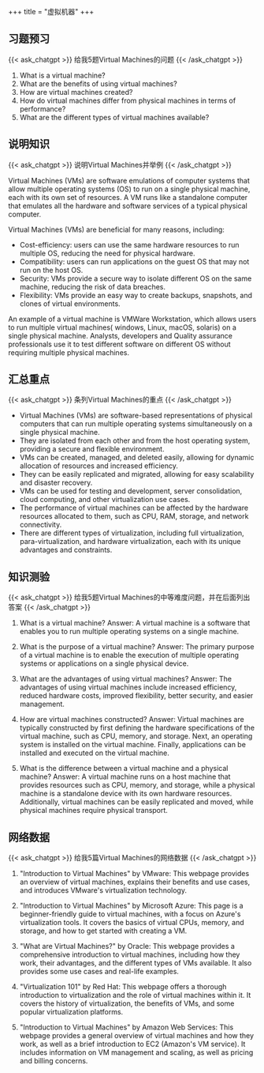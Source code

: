 +++
title = "虚拟机器"
+++
## 习题预习
{{< ask_chatgpt >}}
给我5题Virtual Machines的问题
{{< /ask_chatgpt >}}



1. What is a virtual machine?
2. What are the benefits of using virtual machines?
3. How are virtual machines created?
4. How do virtual machines differ from physical machines in terms of performance?
5. What are the different types of virtual machines available?   

## 说明知识
{{< ask_chatgpt >}}
说明Virtual Machines并举例
{{< /ask_chatgpt >}}



Virtual Machines (VMs) are software emulations of computer systems that allow multiple operating systems (OS) to run on a single physical machine, each with its own set of resources. A VM runs like a standalone computer that emulates all the hardware and software services of a typical physical computer.

Virtual Machines (VMs) are beneficial for many reasons, including:

- Cost-efficiency: users can use the same hardware resources to run multiple OS, reducing the need for physical hardware.
- Compatibility: users can run applications on the guest OS that may not run on the host OS.
- Security: VMs provide a secure way to isolate different OS on the same machine, reducing the risk of data breaches.
- Flexibility: VMs provide an easy way to create backups, snapshots, and clones of virtual environments.

An example of a virtual machine is VMWare Workstation, which allows users to run multiple virtual machines( windows, Linux, macOS, solaris) on a single physical machine. Analysts, developers and Quality assurance professionals use it to test different software on different OS without requiring multiple physical machines.   

## 汇总重点
{{< ask_chatgpt >}}
条列Virtual Machines的重点
{{< /ask_chatgpt >}}



- Virtual Machines (VMs) are software-based representations of physical computers that can run multiple operating systems simultaneously on a single physical machine.
- They are isolated from each other and from the host operating system, providing a secure and flexible environment.
- VMs can be created, managed, and deleted easily, allowing for dynamic allocation of resources and increased efficiency.
- They can be easily replicated and migrated, allowing for easy scalability and disaster recovery.
- VMs can be used for testing and development, server consolidation, cloud computing, and other virtualization use cases.
- The performance of virtual machines can be affected by the hardware resources allocated to them, such as CPU, RAM, storage, and network connectivity.
- There are different types of virtualization, including full virtualization, para-virtualization, and hardware virtualization, each with its unique advantages and constraints.   

## 知识测验
{{< ask_chatgpt >}}
给我5题Virtual Machines的中等难度问题，并在后面列出答案
{{< /ask_chatgpt >}}



1. What is a virtual machine?
Answer: A virtual machine is a software that enables you to run multiple operating systems on a single machine.

2. What is the purpose of a virtual machine?
Answer: The primary purpose of a virtual machine is to enable the execution of multiple operating systems or applications on a single physical device.

3. What are the advantages of using virtual machines?
Answer: The advantages of using virtual machines include increased efficiency, reduced hardware costs, improved flexibility, better security, and easier management.

4. How are virtual machines constructed?
Answer: Virtual machines are typically constructed by first defining the hardware specifications of the virtual machine, such as CPU, memory, and storage. Next, an operating system is installed on the virtual machine. Finally, applications can be installed and executed on the virtual machine.

5. What is the difference between a virtual machine and a physical machine?
Answer: A virtual machine runs on a host machine that provides resources such as CPU, memory, and storage, while a physical machine is a standalone device with its own hardware resources. Additionally, virtual machines can be easily replicated and moved, while physical machines require physical transport.   

## 网络数据
{{< ask_chatgpt >}}
给我5篇Virtual Machines的网络数据
{{< /ask_chatgpt >}}



1. "Introduction to Virtual Machines" by VMware:
This webpage provides an overview of virtual machines, explains their benefits and use cases, and introduces VMware's virtualization technology.

2. "Introduction to Virtual Machines" by Microsoft Azure:
This page is a beginner-friendly guide to virtual machines, with a focus on Azure's virtualization tools. It covers the basics of virtual CPUs, memory, and storage, and how to get started with creating a VM.

3. "What are Virtual Machines?" by Oracle:
This webpage provides a comprehensive introduction to virtual machines, including how they work, their advantages, and the different types of VMs available. It also provides some use cases and real-life examples.

4. "Virtualization 101" by Red Hat:
This webpage offers a thorough introduction to virtualization and the role of virtual machines within it. It covers the history of virtualization, the benefits of VMs, and some popular virtualization platforms.

5. "Introduction to Virtual Machines" by Amazon Web Services:
This webpage provides a general overview of virtual machines and how they work, as well as a brief introduction to EC2 (Amazon's VM service). It includes information on VM management and scaling, as well as pricing and billing concerns.   


